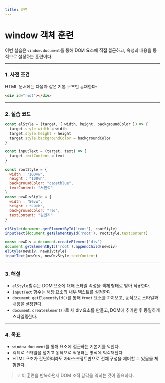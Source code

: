 ```yaml
---
title: 훈련
---
```



# window 객체 훈련

이번 실습은 `window.document`를 통해 DOM 요소에 직접 접근하고, 속성과 내용을 동적으로 설정하는 훈련이다.

---

### 1. 사전 조건

HTML 문서에는 다음과 같은 기본 구조만 존재한다:

```html
<div id="root"></div>
```

---

### 2. 실습 코드

```js
const elStyle = (target, { width, height, backgroundColor }) => {
  target.style.width = width
  target.style.height = height
  target.style.backgroundColor = backgroundColor
}

const inputText = (target, text) => {
  target.textContent = text
}

const rootStyle = {
  width : "100vw",
  height : "100vh",
  backgroundColor: "cadetblue",
  textContent: "서민석"
}
const newDivStyle = {
  width : "50vw",
  height : "50vh",
  backgroundColor: "red",
  textContent: "김민지"
}

elStyle(document.getElementById('root'), rootStyle)
inputText(document.getElementById('root'), rootStyle.textContent)

const newDiv = document.createElement('div')
document.getElementById('root').appendChild(newDiv)
elStyle(newDiv, newDivStyle)
inputText(newDiv, newDivStyle.textContent)
```

---

### 3. 해설

* `elStyle` 함수는 DOM 요소에 대해 스타일 속성을 객체 형태로 받아 적용한다.
* `inputText` 함수는 해당 요소의 내부 텍스트를 설정한다.
* `document.getElementById()`를 통해 `#root` 요소를 가져오고, 동적으로 스타일과 내용을 설정한다.
* `document.createElement()`로 새 div 요소를 만들고, DOM에 추가한 후 동일하게 스타일링한다.

---

### 4. 목표

* `window.document`를 통해 요소에 접근하는 기본기를 익힌다.
* 객체로 스타일을 넘기고 동적으로 적용하는 방식에 익숙해진다.
* HTML 구조가 간단하더라도 자바스크립트만으로 전체 구성을 제어할 수 있음을 체험한다.

> 💡 이 훈련을 반복하면서 DOM 조작 감각을 익히는 것이 중요하다.

